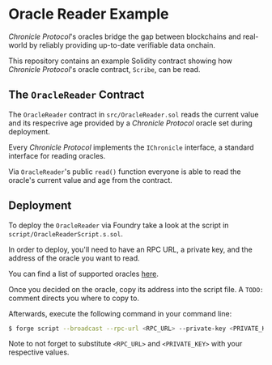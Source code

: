 # Oracle Reader Example

_Chronicle Protocol_'s oracles bridge the gap between blockchains and real-world by reliably providing up-to-date verifiable data onchain.

This repository contains an example Solidity contract showing how _Chronicle Protocol_'s oracle contract, `Scribe`, can be read.

## The `OracleReader` Contract

The `OracleReader` contract in `src/OracleReader.sol` reads the current value and its respecrive age provided by a _Chronicle Protocol_ oracle set during deployment.

Every _Chronicle Protocol_ implements the `IChronicle` interface, a standard interface for reading oracles.

Via `OracleReader`'s public `read()` function everyone is able to read the oracle's current value and age from the contract.

## Deployment

To deploy the `OracleReader` via Foundry take a look at the script in `script/OracleReaderScript.s.sol`.

In order to deploy, you'll need to have an RPC URL, a private key, and the address of the oracle you want to read.

You can find a list of supported oracles [here](https://docs.chroniclelabs.org/docs/hackathons/eth-global-istanbul-hackathon#smart-contract-addresses-on-sepolia-network).

Once you decided on the oracle, copy its address into the script file. A `TODO:` comment directs you where to copy to.

Afterwards, execute the following command in your command line:

```bash
$ forge script --broadcast --rpc-url <RPC_URL> --private-key <PRIVATE_KEY> --sig $(cast calldata "deploy()") script/OracleReader.s.sol:OracleReaderScript
```

Note to not forget to substitute `<RPC_URL>` and `<PRIVATE_KEY>` with your respective values.
